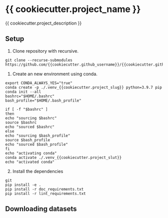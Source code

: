 # {{ cookiecutter.project_name }}

{{ cookiecutter.project_description }}

## Setup

1. Clone repository with recursive. 

```
git clone --recurse-submodules https://github.com/{{cookiecutter.github_username}}/{{cookiecutter.github_repo}}
```

1. Create an new environment using conda.

```
export CONDA_ALWAYS_YES="true"
conda create -p ./.venv_{{cookiecutter.project_slug}} python=3.9.7 pip
conda init --all
bashrc="$HOME/.bashrc"
bash_profile="$HOME/.bash_profile"

if [ -f "$bashrc" ]
then
echo "sourcing $bashrc"
source $bashrc
echo "sourced $bashrc"
else
echo "sourcing $bash_profile"
source $bash_profile
echo "sourced $bash_profile"
fi
echo "activating conda"
conda activate ./.venv_{{cookiecutter.project_slut}}
echo "activated conda"
```

2. Install the dependencies

```
git 
pip install -e .
pip install -r doc_requirements.txt
pip install -r lint_requirements.txt
```

## Downloading datasets
